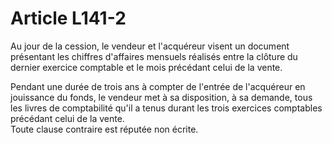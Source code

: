 # Article L141-2

Au jour de la cession, le vendeur et l'acquéreur visent un document présentant les chiffres d'affaires mensuels réalisés entre la clôture du dernier exercice comptable et le mois précédant celui de la vente.

Pendant une durée de trois ans à compter de l'entrée de l'acquéreur en jouissance du fonds, le vendeur met à sa disposition, à sa demande, tous les livres de comptabilité qu'il a tenus durant les trois exercices comptables précédant celui de la vente.\
Toute clause contraire est réputée non écrite.
